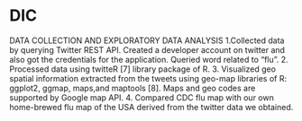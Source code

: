 # DIC
DATA COLLECTION AND EXPLORATORY DATA ANALYSIS
1.Collected data by querying Twitter REST API. Created a developer account on twitter and also got the 
credentials for the application. Queried word related to “flu”.
2. Processed data using twitteR [7] library package of R.
3. Visualized geo spatial information extracted from the tweets using geo-map libraries of R: ggplot2,
ggmap, maps,and maptools [8]. Maps and geo codes are supported by Google map API.
4. Compared CDC flu map with our own home-brewed flu map of the USA derived from the twitter
data we obtained.
